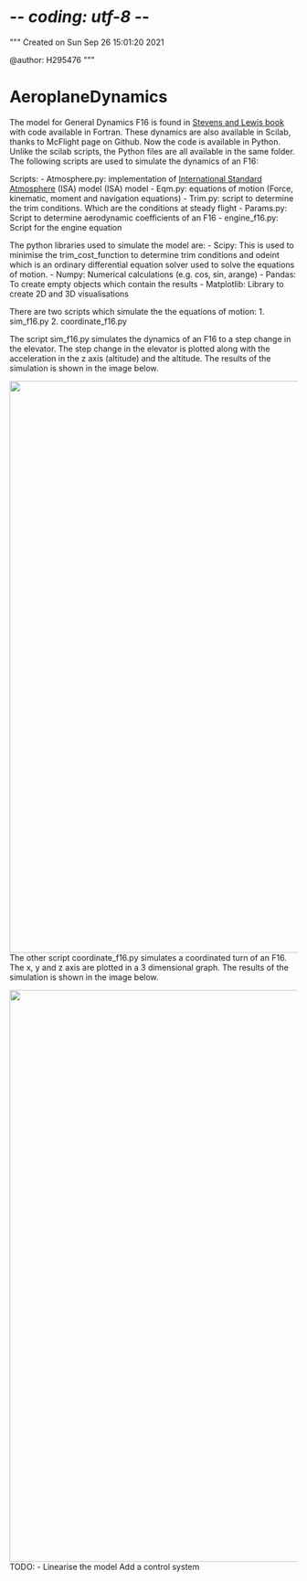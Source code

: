 # -*- coding: utf-8 -*-
"""
Created on Sun Sep 26 15:01:20 2021

@author: H295476
"""

# AeroplaneDynamics
The model for General Dynamics F16 is found in 
[Stevens and Lewis book](https://www.amazon.com/Aircraft-Control-Simulation-Brian-Stevens/dp/0471371459) with code available in Fortran. These dynamics are also available in Scilab, thanks to McFlight page on Github. Now the code is available in Python. Unlike the scilab scripts, the Python files are all available in the same folder.
The following scripts are used to simulate the dynamics of an F16:

Scripts:
	- Atmosphere.py: implementation of [International Standard Atmosphere](https://ntrs.nasa.gov/archive/nasa/casi.ntrs.nasa.gov/19770009539.pdf) (ISA) model (ISA) model
	- Eqm.py: equations of motion (Force, kinematic, moment and navigation equations)
	- Trim.py: script to determine the trim conditions. Which are the conditions at steady flight
	- Params.py: Script to determine aerodynamic coefficients of an F16
	- engine_f16.py: Script for the engine equation

The python libraries used to simulate the model are:
	- Scipy: This is used to minimise the trim_cost_function to determine trim conditions and odeint which is an ordinary differential equation solver used to solve the equations of motion.
	- Numpy: Numerical calculations (e.g. cos, sin, arange)
	- Pandas: To create empty objects which contain the results
	- Matplotlib: Library to create 2D and 3D visualisations

There are two scripts which simulate the the equations of motion:
	1. sim_f16.py
	2. coordinate_f16.py

The script sim_f16.py simulates the dynamics of an F16 to a step change in the elevator. The step change in the elevator is plotted along with the acceleration in the z axis (altitude) and the altitude. The results of the simulation is shown in the image below.

<img align="left" width="1000" height="1000" src="Initial Flight Path condition Glider.png">

The other script coordinate_f16.py simulates a coordinated turn of an F16. The x, y and z axis are plotted in a 3 dimensional graph. The results of the simulation is shown in the image below.

<img align="left" width="1000" height="1000" src="Initial Flight Path condition Glider.png">

TODO:
	- Linearise the model
Add a control system